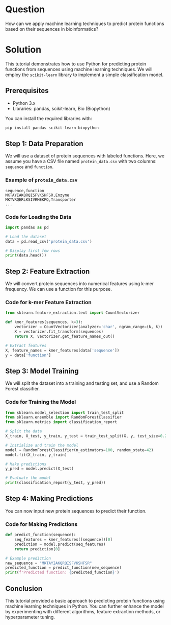 # Question
How can we apply machine learning techniques to predict protein functions based on their sequences in bioinformatics?

# Solution

This tutorial demonstrates how to use Python for predicting protein functions from sequences using machine learning techniques. We will employ the `scikit-learn` library to implement a simple classification model.

## Prerequisites
- Python 3.x
- Libraries: pandas, scikit-learn, Bio (Biopython)

You can install the required libraries with:
```bash
pip install pandas scikit-learn biopython
```

## Step 1: Data Preparation

We will use a dataset of protein sequences with labeled functions. Here, we assume you have a CSV file named `protein_data.csv` with two columns: `sequence` and `function`.

### Example of `protein_data.csv`
```
sequence,function
MKTAYIAKQRQISFVKSHFSR,Enzyme
MKTVRQERLKSIVRMEKPQ,Transporter
...
```

### Code for Loading the Data
```python
import pandas as pd

# Load the dataset
data = pd.read_csv('protein_data.csv')

# Display first few rows
print(data.head())
```

## Step 2: Feature Extraction

We will convert protein sequences into numerical features using k-mer frequency. We can use a function for this purpose.

### Code for k-mer Feature Extraction
```python
from sklearn.feature_extraction.text import CountVectorizer

def kmer_features(sequences, k=3):
    vectorizer = CountVectorizer(analyzer='char', ngram_range=(k, k))
    X = vectorizer.fit_transform(sequences)
    return X, vectorizer.get_feature_names_out()

# Extract features
X, feature_names = kmer_features(data['sequence'])
y = data['function']
```

## Step 3: Model Training

We will split the dataset into a training and testing set, and use a Random Forest classifier.

### Code for Training the Model
```python
from sklearn.model_selection import train_test_split
from sklearn.ensemble import RandomForestClassifier
from sklearn.metrics import classification_report

# Split the data
X_train, X_test, y_train, y_test = train_test_split(X, y, test_size=0.2, random_state=42)

# Initialize and train the model
model = RandomForestClassifier(n_estimators=100, random_state=42)
model.fit(X_train, y_train)

# Make predictions
y_pred = model.predict(X_test)

# Evaluate the model
print(classification_report(y_test, y_pred))
```

## Step 4: Making Predictions

You can now input new protein sequences to predict their function.

### Code for Making Predictions
```python
def predict_function(sequence):
    seq_features = kmer_features([sequence])[0]
    prediction = model.predict(seq_features)
    return prediction[0]

# Example prediction
new_sequence = "MKTAYIAKQRQISFVKSHFSR"
predicted_function = predict_function(new_sequence)
print(f'Predicted function: {predicted_function}')
```

## Conclusion

This tutorial provided a basic approach to predicting protein functions using machine learning techniques in Python. You can further enhance the model by experimenting with different algorithms, feature extraction methods, or hyperparameter tuning.